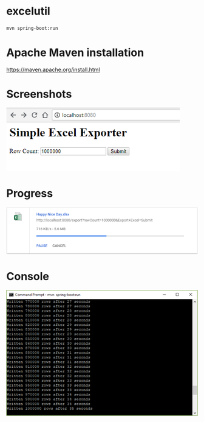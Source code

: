 # excelutil
```sh
mvn spring-boot:run
```

# Apache Maven installation
https://maven.apache.org/install.html

# Screenshots

![img](excelutil.png)

# Progress
![img](progress.png)

# Console
![img](console.png)
